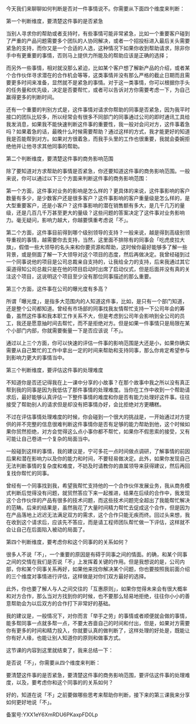 今天我们来聊聊如何判断是否对一件事情说不。你需要从下面四个维度来判断：

第一个判断维度，要清楚这件事的是否紧急

当别人寻求你的帮助或者支持时，有些事情可能非常紧急，比如一个重要客户碰到了严重的产品问题需要多个团队的人协同解决，或者一个招投标进入最后关头需要紧急的支持，而你又是一个合适的人选，这种情况下如果你收到帮助请求，除非你手中有更重要的事情，否则马上提供力所能及的帮助应该是正确的选择；

而另外一些事情，相对就没那么紧迫，比如某个客户想了解新产品的介绍，或者某个合作伙伴寻求潜在的合作机会等等，这类事情并没有那么严格的截止日期而且需要更多时间来准备，显然就不是紧急的事情。对于这一类事情，你可以根据你手头的任务量和优先级，决定是否要帮忙，或者可以告诉对方你需要考虑一下，为自己赢得更多的判断时间。

还有一个重要的判别方式是，这件事情对请求你帮助的同事是否紧急，因为我平时接口的团队比较多，所以经常会有很多不同部门的同事通过公司的即时通讯工具给我发消息，如果我不能快速判断这件事的重要性，我一般对会问对方，这件事着急吗？如果着急的话，最晚什么时候需要帮助？通过这样的方式，我才能更好的知道我是否能帮到对方。如果对方很着急，而我手头里的工作也很重要，我就会委婉拒绝他并让他寻求其他同事的帮助。

第二个判断维度，要清楚这件事的商务影响范围

除了要知道对方求帮助的事情是否紧急，你还要知道这件事的商务影响范围。一般来说，你可以通过以下三个方面来判断这件事的商务影响范围：

第一个方面，这件事对业务的影响是怎么样的？更具体的来说，这件事影响的客户数量有多少，是少数客户还是很多客户？这件事影响的客户重量级是怎么样的，是大型重要客户，还是小客户？这件事影响的潜在销售额有多大，是几千几万的量级，还是几百几千万甚至更大的量级？这些问题的答案决定了这件事对业务影响力。毫无疑问，影响力越大，你越要慎重考虑说「不」。

第二个方面，这件事目前得到哪个级别领导的支持？一般来说，越是得到高级别领导重视的事情，越需要你去支持，当然，这里面不排除有的同事会「吃虎皮拉大旗」，假借一些大领导的名头来和你要资源和帮助，这时候你最好能够多了解一些背景，或是侧面了解一下大领导对这个项目的态度，然后再做决定。我曾经碰到过一个同事说他的项目是公司总裁亲自支持的，让我给全力的支持，后来我通过其它渠道得知公司总裁只是在他的项目启动时出席了启动仪式，但是后面并没有真的关注这个项目，这说明这个项目至少没有那位同事描述的那么重要。

第三个方面，这件事在公司的曝光度有多高？

所谓「曝光度」，是指多大范围内的人知道这件事，比如，是只有一个部门知道，还是整个公司都知道。曾经有市场部的同事找我友情帮忙支持一下公司年会的筹备，虽然这件事和我本职工作关系不大，但是考虑到公司年会影响到全公司的员工，我还是愿意抽时间去帮忙，而不是拒绝对方。但是如果一件事情只是局限在某个小部门内部，你就需要衡量一下是否应该说「不」。

通过以上三个方面，你可以快速的评估一件事的影响范围是大还是小，如果你确实需要从自己繁忙的工作中拿出一定的时间来帮助和支持同事，那么你肯定希望参与到影响力更大的事情当中。

第三个判断维度，要评估这件事的处理难度

不知道你是否还记得我在上一课中分享的小故事？在那个故事中我之所以没有真正帮到我的同事是因为我低估了那件事情的处理难度。当你在工作中收到一个帮助请求后，最好能够认真评估一下整件事情的难度和你是否有能力处理好这件事。往往接受了帮助别人的请求但是却没有把事情办好，会比拒绝对方更糟糕。

不过在评估事情处理难度的时候，你会碰到一个很大的挑战是，一开始通过对方提供的并不完整的信息很难判断这件事情你是否有足够的能力帮助到他，这个时候如果你贸然拒绝，对方会觉得这么点小事你都不帮忙，如果你不假思索的接受，又有可能让自己卷进一个复杂的局面当中。

一般碰到这样的事情，我的建议是，宁可多花一点时间做点调研，了解事情的前因后果和潜在影响力以及你的能力和时间，不要轻易做决定。此外，如果你发现自己无法判断事情的复杂度和难度，不妨及时请教你的直属领导来获得建议，然后再回复找你帮忙的同事。

曾经有一个同事找到我，希望我帮忙支持他的一个合作伙伴发展业务，我从商务模式判断后觉得没有问题，就贸然答应下来一起推进，结果在后续的合作中，我发现这个合作伙伴的产品有很多的技术问题，而这些技术问题完全超出了我能帮忙解决的范畴。后来的结果是，虽然我花了大量时间精力帮忙去促成这个合作，但是因为在产品落地上迟迟无法满足双方的需求，这个合作只能无疾而终。回过头来想，我在收到这个请求后，应该先不答应，而是请工程师团队帮忙做一下评估，这样就不会让自己在后面陷入被动的局面了。

第四个判断维度，要考虑你和这个同事的的关系如何？

很多人不说「不」，一个重要的原因是有碍于同事之间的情面。的确，和某个同事之间的交情在我们是否说「不」上发挥着关键的作用。但是我想说的是，公司内部，你和某个同事关系再好，如果他来找你解决某个问题，你也要按照我前面介绍的三个维度对事情进行评估，这样做是对你们双方最好的选择。

此外，你也要了解人与人之间交往的「互惠原则」，如果你觉得未来会有很大概率和对方合作，那么当对方找到你的时候，也不要那么轻易地拒绝，往往你小小的善意帮助会为以后双方的合作打下非常好的基础。

我的建议是，一般情况下，对你而言「举手之劳」的事情或者顺便就会做的事情，能多帮同事一点就多帮一点，不要太吝啬自己的时间和付出，但是，如果对方需要你有更多的时间和精力投入，你就要认真的做判断了，这样处理的好处是，既能让你有好人缘，也能让别人知道你的原则和做事方式。

这节课的内容到这里就结束了，我来总结一下：

是否说「不」，你需要从四个维度来判断：

要清楚这件事的是否紧急，要清楚这件事的商务影响范围，要评估这件事的处理难度，以及，要考虑你和这个同事的的关系如何？

好的，知道在说「不」之前要做哪些思考来帮助你判断，接下来的第三课我来分享如何更好地说「不」。

备案号:YXX1eY6XmRDU6PKaxpFD0Lp